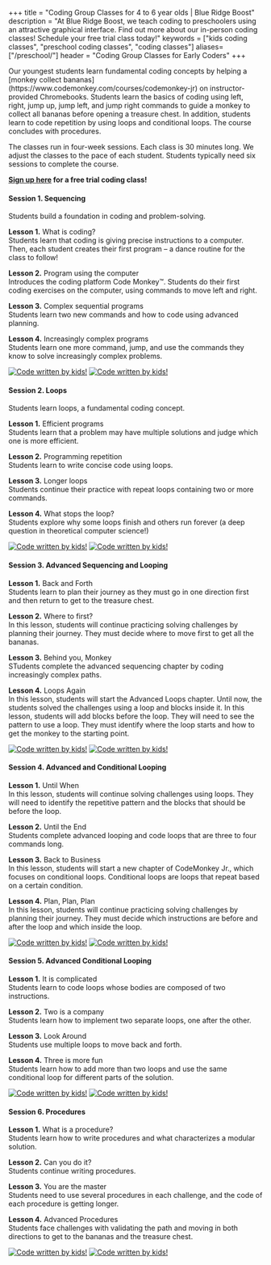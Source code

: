 +++
title = "Coding Group Classes for 4 to 6 year olds | Blue Ridge Boost"
description = "At Blue Ridge Boost, we teach coding to preschoolers using an attractive graphical interface. Find out more about our in-person coding classes! Schedule your free trial class today!"
keywords = ["kids coding classes", "preschool coding classes", "coding classes"]
aliases=["/preschool/"]
header = "Coding Group Classes for Early Coders"
+++


<div class="container-fluid">
    <div class="row">
Our youngest students learn fundamental coding concepts by helping a [monkey collect bananas](https://www.codemonkey.com/courses/codemonkey-jr) on instructor-provided Chromebooks. Students learn the basics of coding using left, right, jump up, jump left, and jump right commands to guide a monkey to collect all bananas before opening a treasure chest. In addition, students learn to code repetition by using loops and conditional loops. The course concludes with procedures.

The classes run in four-week sessions. Each class is 30 minutes long. We adjust the classes to the pace of each student. Students typically need six sessions to complete the course. 

<b><a href="https://trialcodingclasses.youcanbook.me/">Sign up here</a> for a free trial coding class!</b>
    </div>
    <div class="row flex-column flex-md-row">
        <div class="col col-md-6 col-lg-8">

#### Session 1. Sequencing

Students build a foundation in coding and problem-solving.<br>

**Lesson 1.** What is coding? <br>Students learn that coding is giving precise instructions to a computer. Then, each student creates their first program – a dance routine for the class to follow!

**Lesson 2.** Program using the computer <br>
Introduces the coding platform Code Monkey&trade;. Students do their first coding exercises on the computer, using commands to move left and right.

**Lesson 3.** Complex sequential programs <br>
Students learn two new commands and how to code using advanced planning. 

**Lesson 4.** Increasingly complex programs <br>
Students learn one more command, jump, and use the commands they know to solve increasingly complex problems. 
        </div>
        <div class="col col-md-6 col-lg-3">
            <a href="https://www.codemonkey.com/courses/codemonkey-jr">
            <img  alt="Code written by kids!" 
                src="/images/cmjr1.webp" 
                class="img-fluid"></a>
            <a class="d-none d-md-inline" href="https://www.codemonkey.com/courses/codemonkey-jr">
            <img  alt="Code written by kids!" 
                src="/images/cmjr2.webp" 
                class="img-fluid"></a>
        </div>
    </div>
    <div class="row flex-column flex-md-row">
        <div class="col col-md-6 col-lg-8">

#### Session 2. Loops 

Students learn loops, a fundamental coding concept.<br>

**Lesson 1.** Efficient programs<br>
Students learn that a problem may have multiple solutions and judge which one is more efficient.

**Lesson 2.** Programming repetition <br>
Students learn to write concise code using loops. 

**Lesson 3.** Longer loops<br>
Students continue their practice with repeat loops containing two or more commands.

**Lesson 4.** What stops the loop? <br>
Students explore why some loops finish and others run forever (a deep question in theoretical computer science!)
        </div>
        <div class="col col-md-6 col-lg-3">
            <a href="https://www.codemonkey.com/courses/codemonkey-jr"><img alt="Code written by kids!" src="/images/cmjr3.webp" class="img-fluid"></a>
            <a class="d-none d-md-inline" href="https://www.codemonkey.com/courses/codemonkey-jr"><img alt="Code written by kids!" src="/images/cmjr4.webp" class="img-fluid"></a>
        </div>
    </div>
    <div class="row flex-column flex-md-row">
        <div class="col col-md-6 col-lg-8">
#### Session 3. Advanced Sequencing and Looping

**Lesson 1.** Back and Forth<br>
Students learn to plan their journey as they must go in one direction first and then
return to get to the treasure chest.

**Lesson 2.** Where to first? <br>
In this lesson, students will continue practicing solving challenges by planning their
journey. They must decide where to move first to get all the bananas.


**Lesson 3.** Behind you, Monkey<br>
STudents complete the advanced sequencing chapter by coding increasingly complex paths.


**Lesson 4.** Loops Again <br>
In this lesson, students will start the Advanced Loops chapter. Until now, the students solved the challenges using a loop and blocks inside it. In this lesson, students will add blocks before the loop. They will need to see the pattern to use a loop. They must identify where the loop starts and how
to get the monkey to the starting point.
        </div>
        <div class="col col-md-6 col-lg-3">
            <a href="https://www.codemonkey.com/courses/codemonkey-jr"><img alt="Code written by kids!" src="/images/cmjr4-1.webp" class="img-fluid"></a>
            <a class="d-none d-md-inline" href="https://www.codemonkey.com/courses/codemonkey-jr"><img alt="Code written by kids!" src="/images/cmjr5.webp" class="img-fluid"></a> 
        </div>
    </div>
    <div class="row flex-column flex-md-row">
        <div class="col col-md-6 col-lg-8">
#### Session 4. Advanced and Conditional Looping

**Lesson 1.** Until When<br>
In this lesson, students will continue solving challenges using loops. They will need to
identify the repetitive pattern and the blocks that should be before the loop.

**Lesson 2.** Until the End <br>
Students complete advanced looping and code loops that are three to four commands long. 

**Lesson 3.** Back to Business<br>
In this lesson, students will start a new chapter of CodeMonkey Jr., which focuses on
conditional loops. Conditional loops are loops that repeat based on a certain condition.

**Lesson 4.** Plan, Plan, Plan <br>
In this lesson, students will continue practicing solving challenges by planning their
journey. They must decide which instructions are before and after the loop and which inside the loop.
        </div>
        <div class="col col-md-6 col-lg-3">
            <a href="https://www.codemonkey.com/courses/codemonkey-jr"><img alt="Code written by kids!" src="/images/cmjr6.webp" class="img-fluid"></a>
            <a class="d-none d-md-inline" href="https://www.codemonkey.com/courses/codemonkey-jr"><img alt="Code written by kids!" src="/images/cmjr7.webp" class="img-fluid"></a>
        </div>
    </div>
    <div class="row flex-column flex-md-row">
        <div class="col col-md-6 col-lg-8">
#### Session 5. Advanced Conditional Looping

**Lesson 1.** It is complicated<br>
Students learn to code loops whose bodies are composed of two instructions.

**Lesson 2.** Two is a company <br>
Students learn how to implement two separate loops, one after the other.

**Lesson 3.** Look Around<br>
Students use multiple loops to move back and forth.

**Lesson 4.** Three is more fun <br>
Students learn how to add more than two loops and use the same conditional loop for different parts of the solution.
        </div>
        <div class="col  col-md-6 col-lg-3">
            <a href="https://www.codemonkey.com/courses/codemonkey-jr"><img alt="Code written by kids!" src="/images/cmjr8.webp" class="img-fluid"></a>
            <a class="d-none d-md-inline" href="https://www.codemonkey.com/courses/codemonkey-jr"><img alt="Code written by kids!" src="/images/cmjr9.webp" class="img-fluid"></a> 
        </div>
    </div>
    <div class="row flex-column flex-md-row">
        <div class="col col-md-6 col-lg-8">
#### Session 6. Procedures

**Lesson 1.** What is a procedure?<br>
Students learn how to write procedures and what characterizes a modular solution. 

**Lesson 2.** Can you do it? <br>
Students continue writing procedures.

**Lesson 3.** You are the master<br>
Students need to use several procedures in each challenge, and the code of each procedure is getting longer.

**Lesson 4.** Advanced Procedures <br>
Students face challenges with validating the path and moving in both directions to get to the bananas and the treasure chest.
        </div>
        <div class="col col-md-6 col-lg-3">
            <a href="https://www.codemonkey.com/courses/codemonkey-jr"><img alt="Code written by kids!" src="/images/cmjr10.webp" class="img-fluid"></a>
            <a class="d-none d-md-inline" href="https://www.codemonkey.com/courses/codemonkey-jr"><img alt="Code written by kids!" src="/images/cmjr11.webp" class="img-fluid"></a>
        </div>
    </div>
</div>